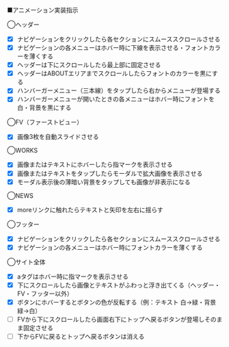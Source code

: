 ■アニメーション実装指示

◯ヘッダー

- [x] ナビゲーションをクリックしたら各セクションにスムーススクロールさせる
- [x] ナビゲーションの各メニューはホバー時に下線を表示させる・フォントカラーを薄くする
- [x] ヘッダーは下にスクロールしたら最上部に固定させる
- [x] ヘッダーはABOUTエリアまでスクロールしたらフォントのカラーを黒にする
- [x] ハンバーガーメニュー（三本線）をタップしたら右からメニューが登場する
- [x] ハンバーガーメニューが開いたときの各メニューはホバー時にフォントを白・背景を黒にする

◯FV（ファーストビュー）

- [x] 画像3枚を自動スライドさせる

◯WORKS

- [x] 画像またはテキストにホバーしたら指マークを表示させる
- [x] 画像またはテキストをタップしたらモーダルで拡大画像を表示させる
- [x] モーダル表示後の薄暗い背景をタップしても画像が非表示になる

◯NEWS

- [x] moreリンクに触れたらテキストと矢印を左右に揺らす

◯フッター

- [x] ナビゲーションをクリックしたら各セクションにスムーススクロールさせる
- [x] ナビゲーションの各メニューはホバー時にフォントカラーを薄くする

◯サイト全体

- [x] aタグはホバー時に指マークを表示させる
- [x] 下にスクロールしたら画像とテキストがふわっと浮き出てくる（ヘッダー・FV・フッター以外）
- [x] ボタンにホバーするとボタンの色が反転する（例：テキスト 白→緑・背景 緑→白）
- [ ] FVから下にスクロールしたら画面右下にトップへ戻るボタンが登場しそのまま固定させる
- [ ] 下からFVに戻るとトップへ戻るボタンは消える